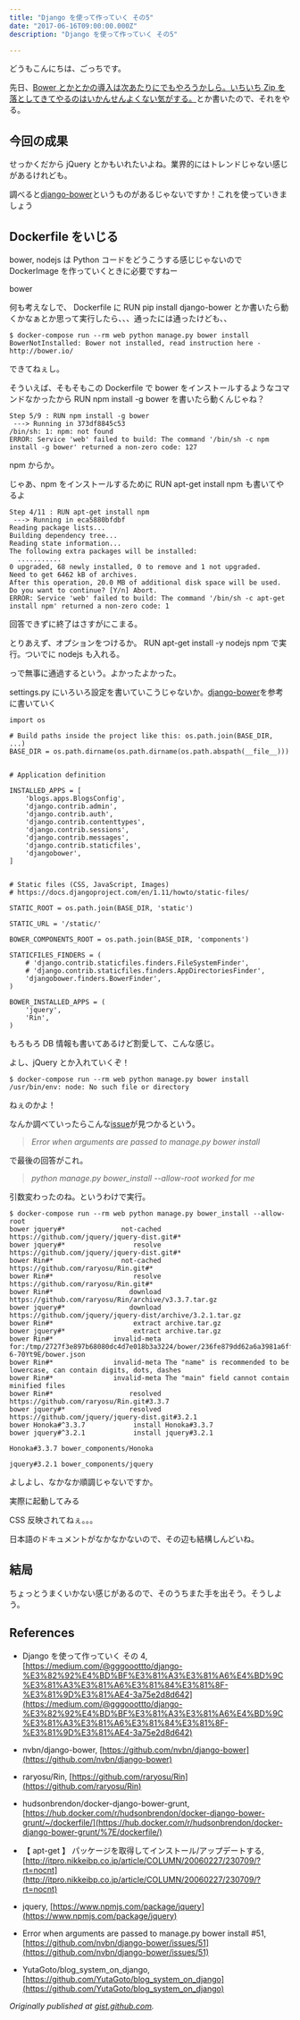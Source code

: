 ```yaml
---
title: "Django を使って作っていく その5"
date: "2017-06-16T09:00:00.000Z"
description: "Django を使って作っていく その5"

---
```


どうもこんにちは、ごっちです。

先日、[Bower とかとかの導入は次あたりにでもやろうかしら。いちいち Zip を落としてきてやるのはいかんせんよくない気がする。](https://medium.com/@gggooottto/django-%E3%82%92%E4%BD%BF%E3%81%A3%E3%81%A6%E4%BD%9C%E3%81%A3%E3%81%A6%E3%81%84%E3%81%8F-%E3%81%9D%E3%81%AE4-3a75e2d8d642)とか書いたので、それをやる。

## 今回の成果

せっかくだから jQuery とかもいれたいよね。業界的にはトレンドじゃない感じがあるけれども。

調べると[django-bower](https://github.com/nvbn/django-bower)というものがあるじゃないですか！これを使っていきましょう

## Dockerfile をいじる

bower, nodejs は Python コードをどうこうする感じじゃないので DockerImage を作っていくときに必要ですねー

bower

何も考えなしで、 Dockerfile に RUN pip install django-bower とか書いたら動くかなぁとか思って実行したら、、、通ったには通ったけども、、

    $ docker-compose run --rm web python manage.py bower install
    BowerNotInstalled: Bower not installed, read instruction here - http://bower.io/

できてねぇし。

そういえば、そもそもこの Dockerfile で bower をインストールするようなコマンドなかったから RUN npm install -g bower を書いたら動くんじゃね？

    Step 5/9 : RUN npm install -g bower
     ---> Running in 373df8845c53
    /bin/sh: 1: npm: not found
    ERROR: Service 'web' failed to build: The command '/bin/sh -c npm install -g bower' returned a non-zero code: 127

npm からか。

じゃあ、npm をインストールするために RUN apt-get install npm も書いてやるよ

    Step 4/11 : RUN apt-get install npm
     ---> Running in eca5880bfdbf
    Reading package lists...
    Building dependency tree...
    Reading state information...
    The following extra packages will be installed:
      ...........
    0 upgraded, 68 newly installed, 0 to remove and 1 not upgraded.
    Need to get 6462 kB of archives.
    After this operation, 20.0 MB of additional disk space will be used.
    Do you want to continue? [Y/n] Abort.
    ERROR: Service 'web' failed to build: The command '/bin/sh -c apt-get install npm' returned a non-zero code: 1

回答できずに終了はさすがにこまる。

とりあえず、オプションをつけるか。 RUN apt-get install -y nodejs npm で実行。ついでに nodejs も入れる。

っで無事に通過するという。よかったよかった。

settings.py にいろいろ設定を書いていこうじゃないか。[django-bower](https://github.com/nvbn/django-bower)を参考に書いていく

    import os

    # Build paths inside the project like this: os.path.join(BASE_DIR, ...)
    BASE_DIR = os.path.dirname(os.path.dirname(os.path.abspath(__file__)))


    # Application definition

    INSTALLED_APPS = [
        'blogs.apps.BlogsConfig',
        'django.contrib.admin',
        'django.contrib.auth',
        'django.contrib.contenttypes',
        'django.contrib.sessions',
        'django.contrib.messages',
        'django.contrib.staticfiles',
        'djangobower',
    ]


    # Static files (CSS, JavaScript, Images)
    # https://docs.djangoproject.com/en/1.11/howto/static-files/

    STATIC_ROOT = os.path.join(BASE_DIR, 'static')

    STATIC_URL = '/static/'

    BOWER_COMPONENTS_ROOT = os.path.join(BASE_DIR, 'components')

    STATICFILES_FINDERS = (
        # 'django.contrib.staticfiles.finders.FileSystemFinder',
        # 'django.contrib.staticfiles.finders.AppDirectoriesFinder',
        'djangobower.finders.BowerFinder',
    )

    BOWER_INSTALLED_APPS = (
        'jquery',
        'Rin',
    )

もろもろ DB 情報も書いてあるけど割愛して、こんな感じ。

よし、jQuery とか入れていくぞ！

    $ docker-compose run --rm web python manage.py bower install
    /usr/bin/env: node: No such file or directory

ねぇのかよ！

なんか調べていったらこんな[issue](https://github.com/nvbn/django-bower/issues/51)が見つかるという。

> _Error when arguments are passed to manage.py bower install_

で最後の回答がこれ。

> _python manage.py bower_install --allow-root worked for me_

引数変わったのね。というわけで実行。

    $ docker-compose run --rm web python manage.py bower_install --allow-root
    bower jquery#*              not-cached https://github.com/jquery/jquery-dist.git#*
    bower jquery#*                 resolve https://github.com/jquery/jquery-dist.git#*
    bower Rin#*                 not-cached https://github.com/raryosu/Rin.git#*
    bower Rin#*                    resolve https://github.com/raryosu/Rin.git#*
    bower Rin#*                   download https://github.com/raryosu/Rin/archive/v3.3.7.tar.gz
    bower jquery#*                download https://github.com/jquery/jquery-dist/archive/3.2.1.tar.gz
    bower Rin#*                    extract archive.tar.gz
    bower jquery#*                 extract archive.tar.gz
    bower Rin#*               invalid-meta for:/tmp/2727f3e897b68080dc4d7e018b3a3224/bower/236fe879dd62a6a3981a6ff632138c1b-6-70Yt9E/bower.json
    bower Rin#*               invalid-meta The "name" is recommended to be lowercase, can contain digits, dots, dashes
    bower Rin#*               invalid-meta The "main" field cannot contain minified files
    bower Rin#*                   resolved https://github.com/raryosu/Rin.git#3.3.7
    bower jquery#*                resolved https://github.com/jquery/jquery-dist.git#3.2.1
    bower Honoka#^3.3.7            install Honoka#3.3.7
    bower jquery#^3.2.1            install jquery#3.2.1

    Honoka#3.3.7 bower_components/Honoka

    jquery#3.2.1 bower_components/jquery

よしよし、なかなか順調じゃないですか。

実際に起動してみる

CSS 反映されてねぇ。。。

日本語のドキュメントがなかなかないので、その辺も結構しんどいね。

## 結局

ちょっとうまくいかない感じがあるので、そのうちまた手を出そう。そうしよう。

## References

- Django を使って作っていく その 4, [https://medium.com/@gggooottto/django-%E3%82%92%E4%BD%BF%E3%81%A3%E3%81%A6%E4%BD%9C%E3%81%A3%E3%81%A6%E3%81%84%E3%81%8F-%E3%81%9D%E3%81%AE4-3a75e2d8d642](https://medium.com/@gggooottto/django-%E3%82%92%E4%BD%BF%E3%81%A3%E3%81%A6%E4%BD%9C%E3%81%A3%E3%81%A6%E3%81%84%E3%81%8F-%E3%81%9D%E3%81%AE4-3a75e2d8d642)

- nvbn/django-bower, [https://github.com/nvbn/django-bower](https://github.com/nvbn/django-bower)

- raryosu/Rin, [https://github.com/raryosu/Rin](https://github.com/raryosu/Rin)

- hudsonbrendon/docker-django-bower-grunt, [https://hub.docker.com/r/hudsonbrendon/docker-django-bower-grunt/~/dockerfile/](https://hub.docker.com/r/hudsonbrendon/docker-django-bower-grunt/%7E/dockerfile/)

- 【 apt-get 】 パッケージを取得してインストール/アップデートする, [http://itpro.nikkeibp.co.jp/article/COLUMN/20060227/230709/?rt=nocnt](http://itpro.nikkeibp.co.jp/article/COLUMN/20060227/230709/?rt=nocnt)

- jquery, [https://www.npmjs.com/package/jquery](https://www.npmjs.com/package/jquery)

- Error when arguments are passed to manage.py bower install #51, [https://github.com/nvbn/django-bower/issues/51](https://github.com/nvbn/django-bower/issues/51)

- YutaGoto/blog_system_on_django, [https://github.com/YutaGoto/blog_system_on_django](https://github.com/YutaGoto/blog_system_on_django)

_Originally published at [gist.github.com](https://gist.github.com/YutaGoto/04cd8cb3d794cdec248c49cdf1548ff8)._
